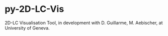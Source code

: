 # py-2D-LC-Vis
2D-LC Visualisation Tool, in development with D. Guillarme, M. Aebischer, at University of Geneva.
